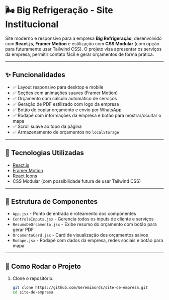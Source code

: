 # 🌬️ Big Refrigeração - Site Institucional

Site moderno e responsivo para a empresa **Big Refrigeração**, desenvolvido com **React.js**, **Framer Motion** e estilização com **CSS Modular** (com opção para futuramente usar Tailwind CSS). O projeto visa apresentar os serviços da empresa, permitir contato fácil e gerar orçamentos de forma prática.

---

## ✨ Funcionalidades

- ✅ Layout responsivo para desktop e mobile
- ✅ Seções com animações suaves (Framer Motion)
- ✅ Orçamento com cálculo automático de serviços
- ✅ Geração de PDF estilizado com logo da empresa
- ✅ Botão de copiar orçamento e envio por WhatsApp
- ✅ Rodapé com informações da empresa e botão para mostrar/ocultar o mapa
- ✅ Scroll suave ao topo da página
- ✅ Armazenamento de orçamentos no `localStorage`

---

## 🚀 Tecnologias Utilizadas

- [React.js](https://reactjs.org/)
- [Framer Motion](https://www.framer.com/motion/)
- [React Icons](https://react-icons.github.io/react-icons/)
- CSS Modular (com possibilidade futura de usar Tailwind CSS)

---

## 📁 Estrutura de Componentes

- `App.jsx` - Ponto de entrada e roteamento dos componentes
- `ControleInputs.jsx` - Gerencia todos os inputs de cliente e serviços
- `ResumoDeOrcamento.jsx` - Exibe resumo do orçamento com botão para gerar PDF
- `OrcamentoCard.jsx` - Card de visualização dos orçamentos salvos
- `Rodape.jsx` - Rodapé com dados da empresa, redes sociais e botão para mapa

---

## 🧪 Como Rodar o Projeto

1. Clone o repositório:
   ```bash
   git clone https://github.com/Geremiasrds/site-de-empresa.git
   cd site-de-empresa
